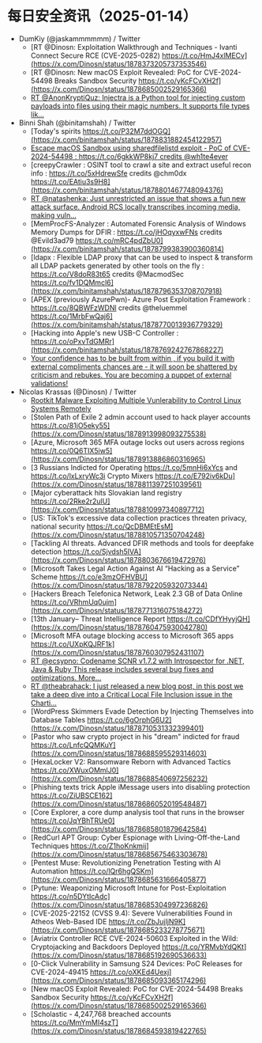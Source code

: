 # 每日安全资讯（2025-01-14）

- DumKiy (@jaskammmmmm) / Twitter
  - [RT @Dinosn: Exploitation Walkthrough and Techniques - Ivanti Connect Secure RCE (CVE-2025-0282) https://t.co/HmJ4xlMECv](https://x.com/Dinosn/status/1878373205737353546)
  - [RT @Dinosn: New macOS Exploit Revealed: PoC for CVE-2024-54498 Breaks Sandbox Security https://t.co/yKcFCvXH2f](https://x.com/Dinosn/status/1878685002529165366)
  - [RT @AnonKryptiQuz: Injectra is a Python tool for injecting custom payloads into files using their magic numbers. It supports file types lik…](https://x.com/AnonKryptiQuz/status/1878424823031832830)
- Binni Shah (@binitamshah) / Twitter
  - [Today's spirits https://t.co/P32M7ddOGQ](https://x.com/binitamshah/status/1878831882454122957)
  - [Escape macOS Sandbox using sharedfilelistd exploit - PoC of CVE-2024-54498 : https://t.co/6gkkWP8kj7 credits @wh1te4ever](https://x.com/binitamshah/status/1878803164553765195)
  - [creepyCrawler : OSINT tool to crawl a site and extract useful recon info : https://t.co/5xHdrewSfe credits @chm0dx https://t.co/EAtiu3s9H8](https://x.com/binitamshah/status/1878801467748094376)
  - [RT @natashenka: Just unrestricted an issue that shows a fun new attack surface. Android RCS locally transcribes incoming media, making vuln…](https://x.com/natashenka/status/1877507134474109437)
  - [MemProcFS-Analyzer : Automated Forensic Analysis of Windows Memory Dumps for DFIR : https://t.co/jHOqyxwFNs credits @Evild3ad79 https://t.co/mRC4pdZbU0](https://x.com/binitamshah/status/1878799383900360814)
  - [ldapx : Flexible LDAP proxy that can be used to inspect & transform all LDAP packets generated by other tools on the fly : https://t.co/V8doR83t65 credits @MacmodSec https://t.co/fv1DQMmcl6](https://x.com/binitamshah/status/1878796353708707918)
  - [APEX (previously AzurePwn)- Azure Post Exploitation Framework : https://t.co/8QBWFzWDNl credits @theluemmel https://t.co/1MrbFwQaj6](https://x.com/binitamshah/status/1878770013936779329)
  - [Hacking into Apple's new USB-C Controller : https://t.co/oPxvTdGMRr](https://x.com/binitamshah/status/1878769242767868227)
  - [Your confidence has to be built from within , if you build it with external compliments chances are - it will soon be shattered by criticism and rebukes. You are becoming a puppet of external validations!](https://x.com/binitamshah/status/1878732582973751306)
- Nicolas Krassas (@Dinosn) / Twitter
  - [Rootkit Malware Exploiting Multiple Vunlerability to Control Linux Systems Remotely](https://x.com/Dinosn/status/1878914094428000568)
  - [Stolen Path of Exile 2 admin account used to hack player accounts https://t.co/81jO5eky55](https://x.com/Dinosn/status/1878913998093275538)
  - [Azure, Microsoft 365 MFA outage locks out users across regions https://t.co/0Q6TIX5iw5](https://x.com/Dinosn/status/1878913886860316965)
  - [3 Russians Indicted for Operating https://t.co/5mnHi6xYcs and https://t.co/lxLxryWc3i Crypto Mixers https://t.co/E792iv6kDu](https://x.com/Dinosn/status/1878811397251039561)
  - [Major cyberattack hits Slovakian land registry https://t.co/2Rke2r2ulU](https://x.com/Dinosn/status/1878810997340897712)
  - [US: TikTok's excessive data collection practices threaten privacy, national security https://t.co/QcDBMEtEsM](https://x.com/Dinosn/status/1878810571350704248)
  - [Tackling AI threats. Advanced DFIR methods and tools for deepfake detection https://t.co/Sjvdsh5IVA](https://x.com/Dinosn/status/1878803676619472976)
  - [Microsoft Takes Legal Action Against AI “Hacking as a Service” Scheme https://t.co/e3mzOFHVBU](https://x.com/Dinosn/status/1878792205932073344)
  - [Hackers Breach Telefonica Network, Leak 2.3 GB of Data Online https://t.co/VRhmUq0ujm](https://x.com/Dinosn/status/1878771316075184272)
  - [13th January– Threat Intelligence Report https://t.co/CDfYHyyjQH](https://x.com/Dinosn/status/1878760475930042780)
  - [Microsoft MFA outage blocking access to Microsoft 365 apps https://t.co/UXpKQJRF1k](https://x.com/Dinosn/status/1878760307952431107)
  - [RT @ecsypno: Codename SCNR v1.7.2 with Introspector for .NET, Java & Ruby This release includes several bug fixes and optimizations. More…](https://x.com/ecsypno/status/1878745332814635473)
  - [RT @theabrahack: I just released a new blog post, in this post we take a deep dive into a Critical Local File Inclusion issue in the Charti…](https://x.com/theabrahack/status/1878738415770030183)
  - [WordPress Skimmers Evade Detection by Injecting Themselves into Database Tables https://t.co/6gOrphG6U2](https://x.com/Dinosn/status/1878710531332399401)
  - [Pastor who saw crypto project in his "dream" indicted for fraud https://t.co/LnfcQQMKuY](https://x.com/Dinosn/status/1878688595529314603)
  - [HexaLocker V2: Ransomware Reborn with Advanced Tactics https://t.co/XWuxOMmlJ0](https://x.com/Dinosn/status/1878688540697256232)
  - [Phishing texts trick Apple iMessage users into disabling protection https://t.co/ZiUBSCE162](https://x.com/Dinosn/status/1878686052019548487)
  - [Core Explorer, a core dump analysis tool that runs in the browser https://t.co/JqYBhTRUe0](https://x.com/Dinosn/status/1878685801879642584)
  - [RedCurl APT Group: Cyber Espionage with Living-Off-the-Land Techniques https://t.co/Z1hoKnkmij](https://x.com/Dinosn/status/1878685675463303678)
  - [Pentest Muse: Revolutionizing Penetration Testing with AI Automation https://t.co/lQr6hgQSKm](https://x.com/Dinosn/status/1878685631666405877)
  - [Pytune: Weaponizing Microsoft Intune for Post-Exploitation https://t.co/n5DYtIcAdc](https://x.com/Dinosn/status/1878685304997236826)
  - [CVE-2025-22152 (CVSS 9.4): Severe Vulnerabilities Found in Atheos Web-Based IDE https://t.co/ZbJujIjN9K](https://x.com/Dinosn/status/1878685233278775671)
  - [Aviatrix Controller RCE CVE-2024-50603 Exploited in the Wild: Cryptojacking and Backdoors Deployed https://t.co/YRMvbYdQKt](https://x.com/Dinosn/status/1878685192690536633)
  - [0-Click Vulnerability in Samsung S24 Devices: PoC Releases for CVE-2024-49415 https://t.co/oXKEd4Uexj](https://x.com/Dinosn/status/1878685093365174296)
  - [New macOS Exploit Revealed: PoC for CVE-2024-54498 Breaks Sandbox Security https://t.co/yKcFCvXH2f](https://x.com/Dinosn/status/1878685002529165366)
  - [Scholastic - 4,247,768 breached accounts https://t.co/MmYmMI4szT](https://x.com/Dinosn/status/1878684593819422765)

